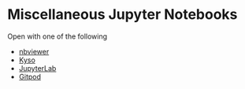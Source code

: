 # Miscellaneous Jupyter Notebooks

Open with one of the following

* [nbviewer](https://nbviewer.jupyter.org/github/beginnerSC/misc/tree/master/)
* [Kyso](https://kyso.io/beginnerSC/misc#files)
* [JupyterLab](https://mybinder.org/v2/gh/beginnerSC/misc/master?urlpath=lab)
* [Gitpod](https://gitpod.io/#https://github.com/beginnerSC/misc)
